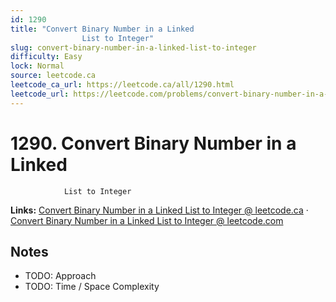 ```yaml
--- 
id: 1290
title: "Convert Binary Number in a Linked
                List to Integer"
slug: convert-binary-number-in-a-linked-list-to-integer
difficulty: Easy
lock: Normal
source: leetcode.ca
leetcode_ca_url: https://leetcode.ca/all/1290.html
leetcode_url: https://leetcode.com/problems/convert-binary-number-in-a-linked-list-to-integer/
---
```


# 1290. Convert Binary Number in a Linked
                List to Integer

**Links:** [Convert Binary Number in a Linked
                List to Integer @ leetcode.ca](https://leetcode.ca/all/1290.html) · [Convert Binary Number in a Linked
                List to Integer @ leetcode.com](https://leetcode.com/problems/convert-binary-number-in-a-linked-list-to-integer/)

## Notes
- TODO: Approach
- TODO: Time / Space Complexity
